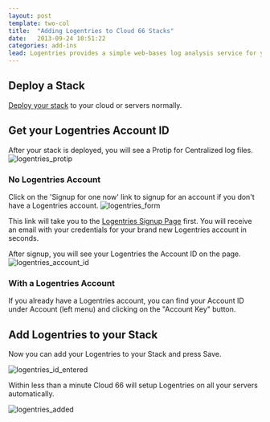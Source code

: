 ```yaml
---
layout: post
template: two-col
title:  "Adding Logentries to Cloud 66 Stacks"
date:   2013-09-24 10:51:22
categories: add-ins
lead: Logentries provides a simple web-bases log analysis service for your apps and servers.
---
```




## Deploy a Stack
[Deploy your stack](first&#95;stack) to your cloud or servers normally.

## Get your Logentries Account ID
After your stack is deployed, you will see a Protip for Centralized log files.
![logentries_protip](http://cdn.cloud66.com.s3.amazonaws.com/images/help/logentries.png)

### No Logentries Account
Click on the 'Signup for one now' link to signup for an account if you don't have a Logentries account.
![logentries_form](http://cdn.cloud66.com.s3.amazonaws.com/images/help/logentries_id.png)

This link will take you to the [Logentries Signup Page](https://logentries.com/doc/cloud66/) first. You will receive an email with your credentials for your brand new Logentries account in seconds.

After signup, you will see your Logentries the Account ID on the page.
![logentries_account_id](http://cdn.cloud66.com.s3.amazonaws.com/images/help/logentries_page.png)

### With a Logentries Account
If you already have a Logentries account, you can find your Account ID under Account (left menu) and clicking on the "Account Key" button.

## Add Logentries to your Stack
Now you can add your Logentries to your Stack and press Save.

![logentries_id_entered](http://cdn.cloud66.com.s3.amazonaws.com/images/help/logentries_id_entered.png)

Within less than a minute Cloud 66 will setup Logentries on all your servers automatically.

![logentries_added](http://cdn.cloud66.com.s3.amazonaws.com/images/help/logentries_aux.png)